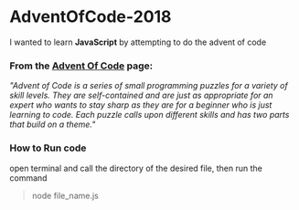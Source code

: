 # AdventOfCode-2018

I wanted to learn **JavaScript** by attempting to do the advent of code 

### From the [Advent Of Code](https://adventofcode.com/about) page:


*"Advent of Code is a series of small programming puzzles for a variety of skill levels. They are self-contained and are just as appropriate for an expert who wants to stay sharp as they are for a beginner who is just learning to code. Each puzzle calls upon different skills and has two parts that build on a theme."*


### How to Run code

open terminal and call the directory of the desired file, then run the command

> node file_name.js
